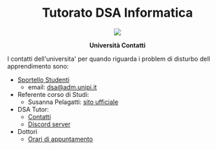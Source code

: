 <div align="center">
  <h1> Tutorato DSA Informatica </h1>

  <img src="https://study-eu.s3.amazonaws.com/uploads/university/university-of-pisa-logo.png" />

  <p>
    <strong> Università Contatti  </strong>
  </p>
</div>

I contatti dell'universita' per quando riguarda i problem di disturbo dell apprendimento sono:

- [Sportello Studenti](https://www.unipi.it/index.php/servizi-e-orientamento/item/1174-sportello-dislessia-e-dsa-disturbi-specifici-di-apprendimento)
    - email: [dsa@adm.unipi.it](mailto:dsa@adm.unipi.it)
- Referente corso di Studi:
  - Susanna Pelagatti: [sito ufficiale](http://pages.di.unipi.it/pelagatti)
- DSA Tutor:
  - [Contatti](../tutor_contact/README.md)
  - [Discord server](https://discord.com/invite/SZmjnzTjZ8)
- Dottori
  - [Orari di appuntamento](https://drive.google.com/file/d/1ioMZ3OkFOW7E4W9iIss-GSxp_JZlDc2a/view?usp=sharing) 
